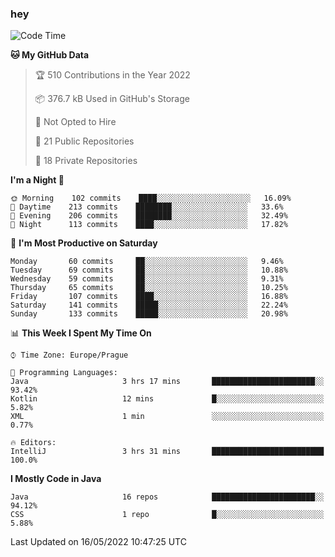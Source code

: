 ### hey

<!--START_SECTION:waka-->
![Code Time](http://img.shields.io/badge/Code%20Time-661%20hrs%2046%20mins-blue)

**🐱 My GitHub Data** 

> 🏆 510 Contributions in the Year 2022
 > 
> 📦 376.7 kB Used in GitHub's Storage 
 > 
> 🚫 Not Opted to Hire
 > 
> 📜 21 Public Repositories 
 > 
> 🔑 18 Private Repositories  
 > 
**I'm a Night 🦉** 

```text
🌞 Morning    102 commits    ████░░░░░░░░░░░░░░░░░░░░░   16.09% 
🌆 Daytime    213 commits    ████████░░░░░░░░░░░░░░░░░   33.6% 
🌃 Evening    206 commits    ████████░░░░░░░░░░░░░░░░░   32.49% 
🌙 Night      113 commits    ████░░░░░░░░░░░░░░░░░░░░░   17.82%

```
📅 **I'm Most Productive on Saturday** 

```text
Monday       60 commits     ██░░░░░░░░░░░░░░░░░░░░░░░   9.46% 
Tuesday      69 commits     ██░░░░░░░░░░░░░░░░░░░░░░░   10.88% 
Wednesday    59 commits     ██░░░░░░░░░░░░░░░░░░░░░░░   9.31% 
Thursday     65 commits     ██░░░░░░░░░░░░░░░░░░░░░░░   10.25% 
Friday       107 commits    ████░░░░░░░░░░░░░░░░░░░░░   16.88% 
Saturday     141 commits    █████░░░░░░░░░░░░░░░░░░░░   22.24% 
Sunday       133 commits    █████░░░░░░░░░░░░░░░░░░░░   20.98%

```


📊 **This Week I Spent My Time On** 

```text
⌚︎ Time Zone: Europe/Prague

💬 Programming Languages: 
Java                     3 hrs 17 mins       ███████████████████████░░   93.42% 
Kotlin                   12 mins             █░░░░░░░░░░░░░░░░░░░░░░░░   5.82% 
XML                      1 min               ░░░░░░░░░░░░░░░░░░░░░░░░░   0.77%

🔥 Editors: 
IntelliJ                 3 hrs 31 mins       █████████████████████████   100.0%

```

**I Mostly Code in Java** 

```text
Java                     16 repos            ███████████████████████░░   94.12% 
CSS                      1 repo              █░░░░░░░░░░░░░░░░░░░░░░░░   5.88%

```



 Last Updated on 16/05/2022 10:47:25 UTC
<!--END_SECTION:waka-->
